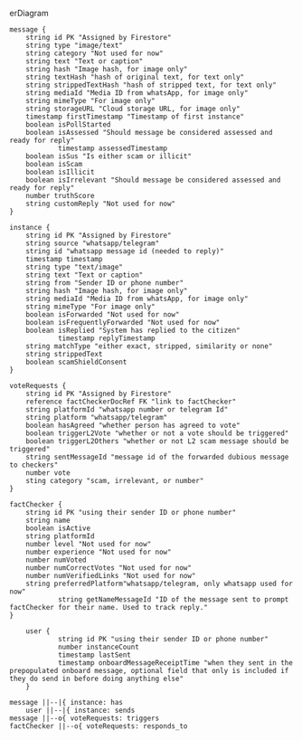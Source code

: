 erDiagram

    message {
        string id PK "Assigned by Firestore"
        string type "image/text"
        string category "Not used for now"
        string text "Text or caption"
        string hash "Image hash, for image only"
        string textHash "hash of original text, for text only"
        string strippedTextHash "hash of stripped text, for text only"
        string mediaId "Media ID from whatsApp, for image only"
        string mimeType "For image only"
        string storageURL "Cloud storage URL, for image only"
        timestamp firstTimestamp "Timestamp of first instance"
        boolean isPollStarted
        boolean isAssessed "Should message be considered assessed and ready for reply"
				timestamp assessedTimestamp
        boolean isSus "Is either scam or illicit"
        boolean isScam
        boolean isIllicit
        boolean isIrrelevant "Should message be considered assessed and ready for reply"
        number truthScore
        string customReply "Not used for now"
    }

    instance {
        string id PK "Assigned by Firestore"
        string source "whatsapp/telegram"
        string id "whatsapp message id (needed to reply)"
        timestamp timestamp
        string type "text/image"
        string text "Text or caption"
        string from "Sender ID or phone number"
        string hash "Image hash, for image only"
        string mediaId "Media ID from whatsApp, for image only"
        string mimeType "For image only"
        boolean isForwarded "Not used for now"
        boolean isFrequentlyForwarded "Not used for now"
        boolean isReplied "System has replied to the citizen"
				timestamp replyTimestamp
        string matchType "either exact, stripped, similarity or none"
        string strippedText
        boolean scamShieldConsent
    }

    voteRequests {
        string id PK "Assigned by Firestore"
        reference factCheckerDocRef FK "link to factChecker"
        string platformId "whatsapp number or telegram Id"
        string platform "whatsapp/telegram"
        boolean hasAgreed "whether person has agreed to vote"
        boolean triggerL2Vote "whether or not a vote should be triggered"
        boolean triggerL2Others "whether or not L2 scam message should be triggered"
        string sentMessageId "message id of the forwarded dubious message to checkers"
        number vote 
        sting category "scam, irrelevant, or number"
    }

    factChecker {
        string id PK "using their sender ID or phone number"
        string name
        boolean isActive
        string platformId
        number level "Not used for now"
        number experience "Not used for now"
        number numVoted
        number numCorrectVotes "Not used for now"
        number numVerifiedLinks "Not used for now"
        string preferredPlatform"whatsapp/telegram, only whatsapp used for now"
				string getNameMessageId "ID of the message sent to prompt factChecker for their name. Used to track reply."
    }

		user {
				string id PK "using their sender ID or phone number"
				number instanceCount
				timestamp lastSent
				timestamp onboardMessageReceiptTime "when they sent in the prepopulated onboard message, optional field that only is included if they do send in before doing anything else"
		}

    message ||--|{ instance: has
		user ||--|{ instance: sends
    message ||--o{ voteRequests: triggers
    factChecker ||--o{ voteRequests: responds_to